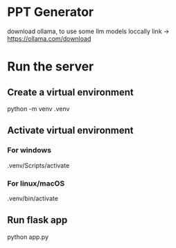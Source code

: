 # PPT Generator

download ollama, to use some llm models loccally
link ->  https://ollama.com/download




# Run the server

## Create a virtual environment
python -m venv .venv


## Activate virtual environment
### For windows
.venv/Scripts/activate
### For linux/macOS
.venv/bin/activate

## Run flask app
python app.py